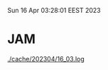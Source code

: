 Sun 16 Apr 03:28:01 EEST 2023
# JAM
<a href='./cache/202304/16_03.log'>./cache/202304/16_03.log</a>

